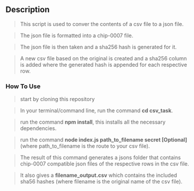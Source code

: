 ## Description
>This script is used to conver the contents of a csv file to a json file.

>The json file is formatted into a chip-0007 file.

>The json file is then taken and a sha256 hash is generated for it.

>A new csv file based on the original is created and a sha256 column is added where the generated hash is appended for each respective row.

### How To Use
>start by cloning this repository

>In your terminal/command line, run the command **cd csv_task**.

>run the command **npm install**, this installs all the necessary dependencies.

>run the command **node index.js path_to_filename secret [Optional]** (where path_to_filename is the route to your csv file).

>The result of this command generates a jsons folder that contains chip-0007 compatible json files of the respective rows in the csv file.

>It also gives a **filename_output.csv** which contains the included sha56 hashes (where filename is the original name of the csv file).
